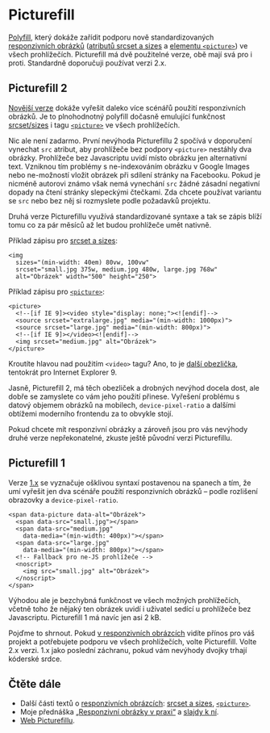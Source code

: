 # Picturefill

[Polyfill](http://www.vzhurudolu.cz/prirucka/polyfill), který dokáže zařídit podporu nově standardizovaných [responzivních obrázků](http://www.vzhurudolu.cz/prirucka/responzivni-obrazky) ([atributů srcset a sizes](http://www.vzhurudolu.cz/prirucka/srcset-sizes) a [elementu `<picture>`](http://www.vzhurudolu.cz/prirucka/picture)) ve všech prohlížečích. Picturefill má dvě použitelné verze, obě mají svá pro i proti. Standardně doporučuji používat verzi 2.x.

## Picturefill 2

[Novější verze](http://scottjehl.github.io/picturefill/) dokáže vyřešit daleko více scénářů použití responzivních obrázků. Je to plnohodnotný polyfill dočasně emulující funkčnost [srcset/sizes](http://www.vzhurudolu.cz/prirucka/srcset-sizes) i tagu [`<picture>`](http://www.vzhurudolu.cz/prirucka/picture) ve všech prohlížečích.

Nic ale není zadarmo. První nevýhoda Picturefillu 2 spočívá v doporučení vynechat `src` atribut, aby prohlížeče bez podpory `<picture>` nestáhly dva obrázky. Prohlížeče bez Javascriptu uvidí místo obrázku jen alternativní text. Vzniknou tím problémy s ne-indexováním obrázku v Google Images nebo ne-možností vložit obrázek při sdílení stránky na Facebooku. Pokud je nicméně autorovi známo však nemá vynechání `src` žádné zásadní negativní dopady na čtení stránky slepeckými čtečkami. Zda chcete používat variantu se `src` nebo bez něj si rozmyslete podle požadavků projektu. 

Druhá verze Picturefillu využívá standardizované syntaxe a tak se zápis blíží tomu co za pár měsíců až let budou prohlížeče umět nativně.

Příklad zápisu pro [srcset a sizes](http://www.vzhurudolu.cz/prirucka/srcset-sizes):

```
<img 
  sizes="(min-width: 40em) 80vw, 100vw"
  srcset="small.jpg 375w, medium.jpg 480w, large.jpg 768w" 
  alt="Obrázek" width="500" height="250">
```  

Příklad zápisu pro [`<picture>`](http://www.vzhurudolu.cz/prirucka/picture):

```
<picture>
  <!--[if IE 9]><video style="display: none;"><![endif]-->
  <source srcset="extralarge.jpg" media="(min-width: 1000px)">
  <source srcset="large.jpg" media="(min-width: 800px)">
  <!--[if IE 9]></video><![endif]-->
  <img srcset="medium.jpg" alt="Obrázek">
</picture>
```

Kroutíte hlavou nad použitím `<video>` tagu? Ano, to je [další obezlička](http://scottjehl.github.io/picturefill/#support), tentokrát pro Internet Explorer 9. 

Jasně, Picturefill 2, má těch obezliček a drobných nevýhod docela dost, ale dobře se zamyslete co vám jeho použití přinese. Vyřešení problému s datový objemem obrázků na mobilech, `device-pixel-ratio` a dalšími obtížemi moderního frontendu za to obvykle stojí.

Pokud chcete mít responzivní obrázky a zároveň jsou pro vás nevýhody druhé verze nepřekonatelné, zkuste ještě původní verzi Picturefillu.

## Picturefill 1

Verze [1.x](https://github.com/scottjehl/picturefill/blob/1.2.1/README.md) se vyznačuje ošklivou syntaxí postavenou na spanech a tím, že umí vyřešit jen dva scénáře použití responzivních obrázků – podle rozlišení obrazovky a `device-pixel-ratio`. 

```
<span data-picture data-alt="Obrázek">
  <span data-src="small.jpg"></span>
  <span data-src="medium.jpg" 
    data-media="(min-width: 400px)"></span>
  <span data-src="large.jpg"
    data-media="(min-width: 800px)"></span>
  <!-- Fallback pro ne-JS prohlížeče -->
  <noscript>
    <img src="small.jpg" alt="Obrázek">
  </noscript>
</span>
```

Výhodou ale je bezchybná funkčnost ve všech možných prohlížečích, včetně toho že nějaký ten obrázek uvidí i uživatel sedící u prohlížeče bez Javascriptu. Picturefill 1 má navíc jen asi 2 kB.

Pojďme to shrnout. Pokud [v responzivních obrázcích](http://www.vzhurudolu.cz/prirucka/responzivni-obrazky) vidíte přínos pro váš projekt a potřebujete podporu ve všech prohlížečích, volte Picturefill. Volte 2.x verzi. 1.x jako poslední záchranu, pokud vám nevýhody dvojky trhají kóderské srdce.

## Čtěte dále

* Další části textů o [responzivních obrázcích](http://www.vzhurudolu.cz/prirucka/responzivni-obrazky): [srcset a sizes](http://www.vzhurudolu.cz/prirucka/srcset-sizes), [`<picture>`](http://www.vzhurudolu.cz/prirucka/picture).
* Moje přednáška [„Responzivní obrázky v praxi“](https://www.youtube.com/watch?v=zsE6caTsi1M) a [slajdy k ní](http://www.slideshare.net/machal/frontendisti-rwd-obrazkypublic).
* [Web Picturefillu](http://scottjehl.github.io/picturefill/).
